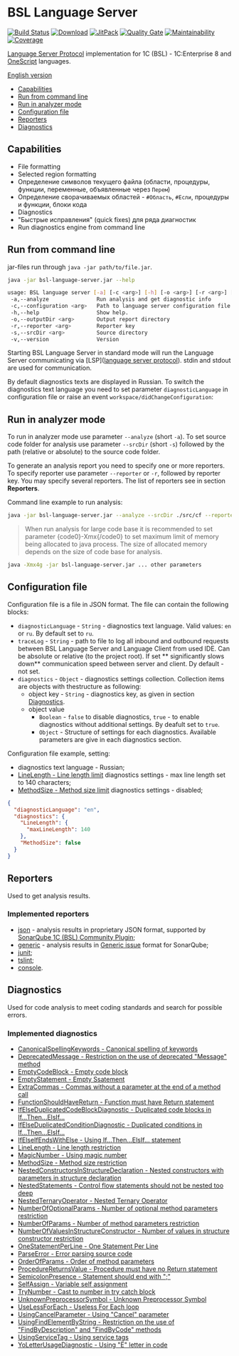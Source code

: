# BSL Language Server

[![Build Status](https://travis-ci.org/1c-syntax/bsl-language-server.svg?branch=master)](https://travis-ci.org/1c-syntax/bsl-language-server)
[![Download](https://img.shields.io/github/release/1c-syntax/bsl-language-server.svg?label=download&style=flat-square)](https://github.com/1c-syntax/bsl-language-server/releases/latest)
[![JitPack](https://jitpack.io/v/1c-syntax/bsl-language-server.svg)](https://jitpack.io/#1c-syntax/bsl-language-server)
[![Quality Gate](https://sonarcloud.io/api/project_badges/measure?project=1c-syntax_bsl-language-server&metric=alert_status)](https://sonarcloud.io/dashboard?id=1c-syntax_bsl-language-server)
[![Maintainability](https://sonarcloud.io/api/project_badges/measure?project=1c-syntax_bsl-language-server&metric=sqale_rating)](https://sonarcloud.io/dashboard?id=1c-syntax_bsl-language-server)
[![Coverage](https://sonarcloud.io/api/project_badges/measure?project=1c-syntax_bsl-language-server&metric=coverage)](https://sonarcloud.io/dashboard?id=1c-syntax_bsl-language-server)

[Language Server Protocol](https://microsoft.github.io/language-server-protocol/) implementation for 1C (BSL) - 1C:Enterprise 8 and [OneScript](http://oscript.io) languages.

[English version](en/index.md)

- <a href="#capabilities">Capabilities</a>
- <a href="#cli">Run from command line</a>
- <a href="#analyze">Run in analyzer mode</a>
- <a href="#configuration">Configuration file</a>
- <a href="#reporters">Reporters</a>
- <a href="#diagnostics">Diagnostics</a>

<a id="capabilities"></a>

## Capabilities

- File formatting
- Selected region formatting
- Определение символов текущего файла (области, процедуры, функции, переменные, объявленные через `Перем`)
- Определение сворачиваемых областей - `#Область`, `#Если`, процедуры и функции, блоки кода
- Diagnostics
- "Быстрые исправления" (quick fixes) для ряда диагностик
- Run diagnostics engine from command line

<a id="cli"></a>

## Run from command line

jar-files run through `java -jar path/to/file.jar`.

```sh
java -jar bsl-language-server.jar --help

usage: BSL language server [-a] [-c <arg>] [-h] [-o <arg>] [-r <arg>] [-s <arg>]
 -a,--analyze               Run analysis and get diagnostic info
 -c,--configuration <arg>   Path to language server configuration file
 -h,--help                  Show help.
 -o,--outputDir <arg>       Output report directory
 -r,--reporter <arg>        Reporter key
 -s,--srcDir <arg>          Source directory
 -v,--version               Version
```

Starting BSL Language Server in standard mode will run the Language Server communicating via [LSP]([language server protocol](https://microsoft.github.io/language-server-protocol/)). stdin and stdout are used for communication.

By default diagnostics texts are displayed in Russian. To switch the diagnostics text language you need to set parameter `diagnosticLanguage` in configuration file or raise an event `workspace/didChangeConfiguration`:

<a id="analyze"></a>

## Run in analyzer mode

To run in analyzer mode use parameter `--analyze` (short `-a`). To set source code folder for analysis use parameter
`--srcDir` (short `-s`) followed by the path (relative or absolute) to the source code folder.

To generate an analysis report you need to specify one or more reporters. To specify reporter use parameter `--reporter` or `-r`, followed by reporter key. You may specify several reporters. The list of reporters see in section  **Reporters**.

Command line example to run analysis:

```sh
java -jar bsl-language-server.jar --analyze --srcDir ./src/cf --reporter json
```

> When run analysis for large code base it is recommended to set parameter {code0}-Xmx{/code0} to set maximum limit of  memory being allocated to java process. The size of allocated memory depends on the size of code base for analysis.

```sh
java -Xmx4g -jar bsl-language-server.jar ... other parameters
```

<a id="configuration"></a>

## Configuration file

Configuration file is a file in JSON format.
The file can contain the following blocks:

- `diagnosticLanguage` - `String` - diagnostics text language. Valid values: `en` or `ru`. By default set to `ru`.
- `traceLog` - `String` - path to file to log all inbound and outbound requests between BSL Language Server and Language Client from used IDE. Can be absolute or relative (to the project root). If set ** significantly slows down** communication speed between server and client. Dy default - not set.
- `diagnostics` - `Object` - diagnostics settings collection. Collection items are objects with thestructure as following:
    - object key - `String` - diagnostics key, as given in section <a href="#diagnostics">Diagnostics</a>.
    - object value
        - `Boolean` - `false` to disable diagnostics, `true` - to enable diagnostics without additional settings. By deafult set to `true`.
        - `Object` - Structure of settings for each diagnostics. Available parameters are give in each diagnostics section.

Configuration file example, setting:

- diagnostics text language - Russian;
- [LineLength - Line length limit](diagnostics/LineLength.md) diagnostics settings - max line length set to 140 characters;
- [MethodSize - Method size limit](diagnostics/MethodSize.md) diagnostics settings - disabled;

```json
{
  "diagnosticLanguage": "en",
  "diagnostics": {
    "LineLength": {
      "maxLineLength": 140
    },
    "MethodSize": false
  }
}
```

<a id="reporters"></a>

## Reporters

Used to get analysis results.

### Implemented reporters

- [json](reporters/json.md) - analysis results in proprietary JSON format, supported by [SonarQube 1C (BSL) Community Plugin](https://github.com/1c-syntax/sonar-bsl-plugin-community);
- [generic](reporters/generic.md) - analysis results in [Generic issue](https://docs.sonarqube.org/latest/analysis/generic-issue/) format for SonarQube;
- [junit](reporters/junit.md);
- [tslint](reporters/tslint.md);
- [console](reporters/console.md).

<a id="diagnostics"></a>

## Diagnostics

Used for code analysis to meet coding standards and search for possible errors.

### Implemented diagnostics

- [CanonicalSpellingKeywords - Canonical spelling of keywords ](diagnostics/CanonicalSpellingKeywords.md)
- [DeprecatedMessage - Restriction on the use of deprecated "Message" method](diagnostics/DeprecatedMessage.md)
- [EmptyCodeBlock - Empty code block](diagnostics/EmptyCodeBlock.md)
- [EmptyStatement - Empty Ssatement](diagnostics/EmptyStatement.md)
- [ExtraCommas - Commas without a parameter at the end of a method call](diagnostics/ExtraCommas.md)
- [FunctionShouldHaveReturn - Function must have Return statement](diagnostics/FunctionShouldHaveReturn.md)
- [IfElseDuplicatedCodeBlockDiagnostic - Duplicated code blocks in If...Then...ElsIf...](diagnostics/IfElseDuplicatedCodeBlock.md)
- [IfElseDuplicatedConditionDiagnostic - Duplicated conditions in If...Then...ElsIf...](diagnostics/IfElseDuplicatedCondition.md)
- [IfElseIfEndsWithElse - Using If...Then...ElsIf... statement](diagnostics/IfElseIfEndsWithElse.md)
- [LineLength - Line length restriction](diagnostics/LineLength.md)
- [MagicNumber - Using magic number](diagnostics/MagicNumber.md)
- [MethodSize - Method size restriction](diagnostics/MethodSize.md)
- [NestedConstructorsInStructureDeclaration - Nested constructors with parameters in structure declaration](diagnostics/NestedConstructorsInStructureDeclaration.md)
- [NestedStatements - Control flow statements should not be nested too deep](diagnostics/NestedStatements.md)
- [NestedTernaryOperator - Nested Ternary Operator](diagnostics/NestedTernaryOperator.md)
- [NumberOfOptionalParams - Number of optional method parameters restriction](diagnostics/NumberOfOptionalParams.md)
- [NumberOfParams - Number of method parameters restriction](diagnostics/NumberOfParams.md)
- [NumberOfValuesInStructureConstructor - Number of values in structure constructor restriction](diagnostics/NumberOfValuesInStructureConstructor.md)
- [OneStatementPerLine - One Statement Per Line](diagnostics/OneStatementPerLine.md)
- [ParseError - Error parsing source code](diagnostics/ParseError.md)
- [OrderOfParams - Order of method parameters](diagnostics/OrderOfParams.md)
- [ProcedureReturnsValue - Procedure must have no Return statement](diagnostics/ProcedureReturnsValue.md)
- [SemicolonPresence - Statement should end with ";"](diagnostics/SemicolonPresence.md)
- [SelfAssign - Variable self assignment](diagnostics/SelfAssign.md)
- [TryNumber - Cast to number in try catch block](diagnostics/TryNumber.md)
- [UnknownPreprocessorSymbol - Unknown Preprocessor Symbol](diagnostics/UnknownPreprocessorSymbol.md)
- [UseLessForEach - Useless For Each loop](diagnostics/UseLessForEach.md)
- [UsingCancelParameter - Using "Cancel" parameter](diagnostics/UsingCancelParameter.md)
- [UsingFindElementByString - Restriction on the use of "FindByDescription" and "FindByCode" methods](diagnostics/UsingFindElementByString.md)
- [UsingServiceTag - Using service tags](diagnostics/UsingServiceTag.md)
- [YoLetterUsageDiagnostic - Using "Ё" letter in code](diagnostics/YoLetterUsage.md)
